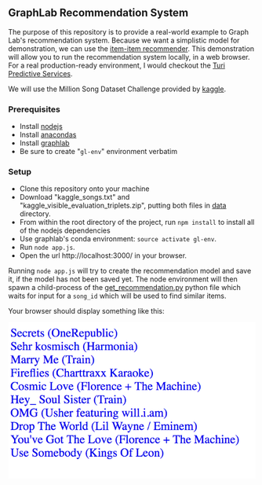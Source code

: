 ## GraphLab Recommendation System

The purpose of this repository is to provide a real-world example to Graph Lab's recommendation system. Because we want a simplistic model for demonstration, we can use the [item-item recommender](https://turi.com/products/create/docs/generated/graphlab.recommender.item_similarity_recommender.create.html#graphlab.recommender.item_similarity_recommender.create). This demonstration will allow you to run the recommendation system locally, in a web browser. For a real production-ready environment, I would checkout the [Turi Predictive Services](https://turi.com/products/predictive-services/docs/index.html).

We will use the Million Song Dataset Challenge provided by [kaggle](https://www.kaggle.com/c/msdchallenge#description).

### Prerequisites

 - Install [nodejs](https://nodejs.org/en/download/)
 - Install [anacondas](https://www.continuum.io/downloads)
 - Install [graphlab](https://turi.com/download/install-graphlab-create-command-line.html)
  - Be sure to create "`gl-env`" environment verbatim

### Setup

 - Clone this repository onto your machine
 - Download "kaggle_songs.txt" and "kaggle_visible_evaluation_triplets.zip", putting both files in [data](data) directory.
 - From within the root directory of the project, run `npm install` to install all of the nodejs dependencies
 - Use graphlab's conda environment: `source activate gl-env`.
 - Run `node app.js`.
 - Open the url http://localhost:3000/ in your browser.

Running `node app.js` will try to create the recommendation model and save it, if the model has not been saved yet. The node environment will then spawn a child-process of the [get_recommendation.py](get_recommendation.py) python file which waits for input for a `song_id` which will be used to find similar items.

Your browser should display something like this:

![alt text](public/screenshot.png)
